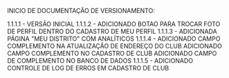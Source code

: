 INICIO DE DOCUMENTAÇÃO DE VERSIONAMENTO:

1.1.1.1 - VERSÃO INICIAL
1.1.1.2 - 
		ADICIONADO BOTAO PARA TROCAR FOTO DE PERFIL DENTRO DO CADASTRO DE MEU PERFIL
1.1.1.3 - 
		ADICIONADA PÁGINA "MEU DISTRITO" COM ANALÍTICOS
1.1.1.4 - 
		ADICIONADO CAMPO COMPLEMENTO NA ATUALIZAÇÃO DE ENDEREÇO DO CLUB
		ADICIONADO CAMPO COMPLEMENTO NO CADASTRO DE CLUB
		ADICIONADO CAMPO DE COMPLEMENTO NO BANCO DE DADOS
1.1.1.5 - 
		ADICIONADO CONTROLE DE LOG DE ERROS EM CADASTRO DE CLUB	
